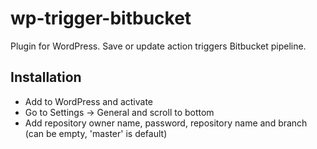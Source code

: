 # wp-trigger-bitbucket

Plugin for WordPress.
Save or update action triggers Bitbucket pipeline.

## Installation

- Add to WordPress and activate
- Go to Settings -> General and scroll to bottom
- Add repository owner name, password, repository name and branch (can be empty, 'master' is default)
